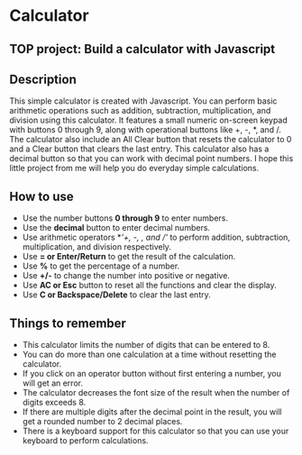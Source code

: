 # Calculator
## TOP project: Build a calculator with Javascript


## Description
This simple calculator is created with Javascript. You can perform basic arithmetic operations such as addition, subtraction, multiplication, and division using this calculator. It features a small numeric on-screen keypad with buttons 0 through 9, along with operational buttons like +, -, *, and /. The calculator also include an All Clear button that resets the calculator to 0 and a Clear button that clears the last entry. This calculator also has a decimal button so that you can work with decimal point numbers. I hope this little project from me will help you do everyday simple calculations.


## How to use
* Use the number buttons **0 through 9** to enter numbers.
* Use the **decimal** button to enter decimal numbers.
* Use arithmetic operators **'+, -, *, and /'** to perform addition, subtraction, multiplication, and division respectively.
* Use **= or Enter/Return** to get the result of the calculation.
* Use **%** to get the percentage of a number.
* Use **+/-** to change the number into positive or negative.
* Use **AC or Esc** button to reset all the functions and clear the display.
* Use **C or Backspace/Delete** to clear the last entry.


## Things to remember
* This calculator limits the number of digits that can be entered to 8.
* You can do more than one calculation at a time without resetting the calculator.
* If you click on an operator button without first entering a number, you will get an error.
* The calculator decreases the font size of the result when the number of digits exceeds 8.
* If there are multiple digits after the decimal point in the result, you will get a rounded number to 2 decimal places.
* There is a keyboard support for this calculator so that you can use your keyboard to perform calculations.
